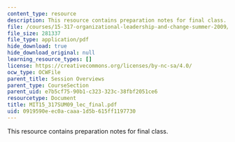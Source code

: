 ```yaml
---
content_type: resource
description: This resource contains preparation notes for final class.
file: /courses/15-317-organizational-leadership-and-change-summer-2009/0919590eec0acaaa1d5b615ff1197730_MIT15_317SUM09_lec_final.pdf
file_size: 281337
file_type: application/pdf
hide_download: true
hide_download_original: null
learning_resource_types: []
license: https://creativecommons.org/licenses/by-nc-sa/4.0/
ocw_type: OCWFile
parent_title: Session Overviews
parent_type: CourseSection
parent_uid: e7b5cf75-90b1-c323-323c-38fbf2051ce6
resourcetype: Document
title: MIT15_317SUM09_lec_final.pdf
uid: 0919590e-ec0a-caaa-1d5b-615ff1197730
---
```

This resource contains preparation notes for final class.